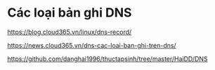 # Các loại bản ghi DNS

https://blog.cloud365.vn/linux/dns-record/

https://news.cloud365.vn/dns-cac-loai-ban-ghi-tren-dns/

https://github.com/danghai1996/thuctapsinh/tree/master/HaiDD/DNS



